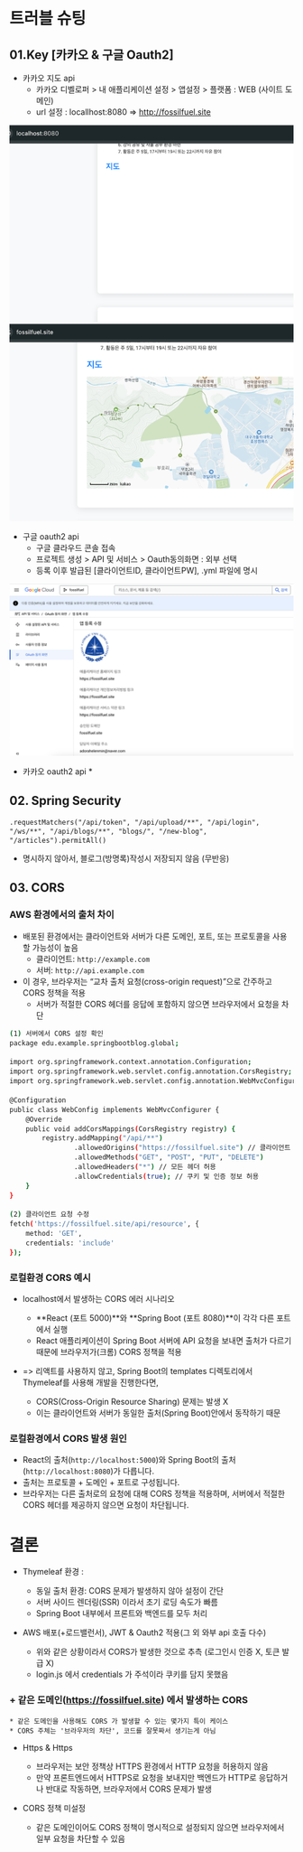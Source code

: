 # 트러블 슈팅 


##  01.Key [카카오 & 구글 Oauth2] 
- 카카오 지도 api
  * 카카오 디벨로퍼 > 내 애플리케이션 설정 > 앱설정 > 플랫폼 : WEB (사이트 도메인)
  * url 설정 : locallhost:8080 => http://fossilfuel.site

![img_1.png](../img/2025/0119aftermap.png)
![img.png](../img/2025/0119beformap.png)


- 구글 oauth2 api
  * 구글 클라우드 콘솔 접속
  * 프로젝트 생성 > API 및 서비스 > Oauth동의화면 : 외부 선택 
  * 등록 이후 발급된 [클라이언트ID, 클라이언트PW], .yml 파일에 명시 

![img.png](../img/2025/0119GoogleOauth2.png)

- 카카오 oauth2 api 
  * 

## 02. Spring Security

    .requestMatchers("/api/token", "/api/upload/**", "/api/login", "/ws/**", "/api/blogs/**", "blogs/", "/new-blog", "/articles").permitAll()

- 명시하지 않아서, 블로그(방명록)작성시 저장되지 않음 (무반응) 

## 03. CORS 

### AWS 환경에서의 출처 차이
- 배포된 환경에서는 클라이언트와 서버가 다른 도메인, 포트, 또는 프로토콜을 사용할 가능성이 높음
  * 클라이언트: `http://example.com`
  * 서버: `http://api.example.com`
- 이 경우, 브라우저는 “교차 출처 요청(cross-origin request)”으로 간주하고 CORS 정책을 적용
  * 서버가 적절한 CORS 헤더를 응답에 포함하지 않으면 브라우저에서 요청을 차단

```bash
(1) 서버에서 CORS 설정 확인
package edu.example.springbootblog.global;

import org.springframework.context.annotation.Configuration;
import org.springframework.web.servlet.config.annotation.CorsRegistry;
import org.springframework.web.servlet.config.annotation.WebMvcConfigurer;

@Configuration
public class WebConfig implements WebMvcConfigurer {
    @Override
    public void addCorsMappings(CorsRegistry registry) {
        registry.addMapping("/api/**")
                .allowedOrigins("https://fossilfuel.site") // 클라이언트 주소를 정확히 명시
                .allowedMethods("GET", "POST", "PUT", "DELETE")
                .allowedHeaders("*") // 모든 헤더 허용
                .allowCredentials(true); // 쿠키 및 인증 정보 허용
    }
}

(2) 클라이언트 요청 수정
fetch('https://fossilfuel.site/api/resource', {
    method: 'GET',
    credentials: 'include'
});
```

### 로컬환경 CORS 예시
- localhost에서 발생하는 CORS 에러 시나리오
  * **React (포트 5000)**와 **Spring Boot (포트 8080)**이 각각 다른 포트에서 실행 
  * React 애플리케이션이 Spring Boot 서버에 API 요청을 보내면 출처가 다르기 때문에 브라우저가(크롬) CORS 정책을 적용

- => 리액트를 사용하지 않고, Spring Boot의 templates 디렉토리에서 Thymeleaf를 사용해 개발을 진행한다면, 
  * CORS(Cross-Origin Resource Sharing) 문제는 발생 X 
  * 이는 클라이언트와 서버가 동일한 출처(Spring Boot)안에서 동작하기 때문

### 로컬환경에서 CORS 발생 원인
- React의 출처(`http://localhost:5000`)와 Spring Boot의 출처(`http://localhost:8080`)가 다릅니다.
- 출처는 프로토콜 + 도메인 + 포트로 구성됩니다.
- 브라우저는 다른 출처로의 요청에 대해 CORS 정책을 적용하며, 서버에서 적절한 CORS 헤더를 제공하지 않으면 요청이 차단됩니다.

# 결론
- Thymeleaf 환경 : 
   * 동일 출처 환경: CORS 문제가 발생하지 않아 설정이 간단
   * 서버 사이드 렌더링(SSR) 이라서 초기 로딩 속도가 빠름 
   * Spring Boot 내부에서 프론트와 백엔드를 모두 처리

- AWS 배포(+로드밸런서), JWT & Oauth2 적용(그 외 와부 api 호출 다수)
  * 위와 같은 상황이라서 CORS가 발생한 것으로 추측 (로그인시 인증 X, 토큰 발급 X)
  * login.js 에서 credentials 가 주석이라 쿠키를 담지 못했음

### + 같은 도메인(https://fossilfuel.site) 에서 발생하는 CORS 
    * 같은 도메인을 사용해도 CORS 가 발생할 수 있는 몇가지 특이 케이스
    * CORS 주체는 '브라우저의 차단', 코드를 잘못짜서 생기는게 아님

- Https & Https
  * 브라우저는 보안 정책상 HTTPS 환경에서 HTTP 요청을 허용하지 않음
  * 만약 프론트엔드에서 HTTPS로 요청을 보내지만 백엔드가 HTTP로 응답하거나 반대로 작동하면, 브라우저에서 CORS 문제가 발생

- CORS 정책 미설정
  * 같은 도메인이어도 CORS 정책이 명시적으로 설정되지 않으면 브라우저에서 일부 요청을 차단할 수 있음